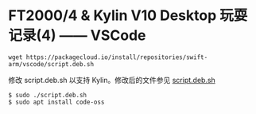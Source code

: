 # FT2000/4 & Kylin V10 Desktop 玩耍记录(4) —— VSCode

    wget https://packagecloud.io/install/repositories/swift-arm/vscode/script.deb.sh
    
修改 script.deb.sh 以支持 Kylin。修改后的文件参见 [script.deb.sh](script.deb.sh)

	$ sudo ./script.deb.sh
	$ sudo apt install code-oss
